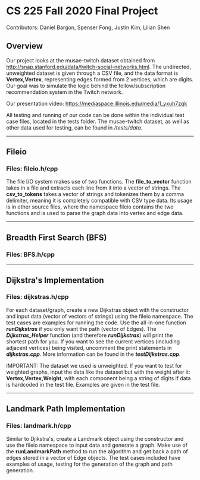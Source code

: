 # CS 225 Fall 2020 Final Project
Contributors: Daniel Bargon, Spenser Fong, Justin Kim, Lilian Shen

## Overview
Our project looks at the musae-twitch dataset obtained from http://snap.stanford.edu/data/twitch-social-networks.html. The undirected, unweighted dataset is given through a CSV file, and the data format is **Vertex,Vertex**, representing edges formed from 2 vertices, which are digits. Our goal was to simulate the logic behind the follow/subscription recommendation system in the Twitch network.

Our presentation video: https://mediaspace.illinois.edu/media/1_yxuh7zqk

All testing and running of our code can be done within the individual test case files, located in the tests folder. The musae-twitch dataset, as well as other data used for testing, can be found in */tests/data*.
- - - -
## Fileio
### Files: fileio.h/cpp

The file I/O system makes use of two functions. The **file_to_vector** function takes in a file and extracts each line from it into a vector of strings. The **csv_to_tokens** takes a vector of strings and tokenizes them by a comma delimiter, meaning it is completely compatible with CSV type data. Its usage is in other source files, where the namespace fileio contains the two functions and is used to parse the graph data into vertex and edge data.
- - - -
## Breadth First Search (BFS)
### Files: BFS.h/cpp
- - - -
## Dijkstra's Implementation
### Files: dijkstras.h/cpp
For each dataset/graph, create a new Dijkstras object with the constructor and input data (vector of vectors of strings) using the fileio namespace. The test cases are examples for running the code. Use the all-in-one function ***runDijkstras*** if you only want the path (vector of Edges). The ***Dijkstras_Helper*** function (and therefore ***runDijkstras***) will print the shortest path for you. If you want to see the current vertices (including adjacent vertices) being visited, uncomment the print statements in ***dijkstras.cpp***. More information can be found in the ***testDijkstras.cpp***.

IMPORTANT: The dataset we used is unweighted. If you want to test for weighted graphs, input the data like the dataset but with the weight after it: **Vertex,Vertex,Weight**, with each component being a string of digits if data is hardcoded in the test file. Examples are given in the test file.
- - - -
## Landmark Path Implementation
### Files: landmark.h/cpp
Similar to Djikstra's, create a Landmark object using the constructor and use the fileio namespace to input data and generate a graph. Make use of the **runLandmarkPath** method to run the algorithm and get back a path of edges stored in a vector of Edge objects. The test cases included have examples of usage, testing for the generation of the graph and path generation. 
